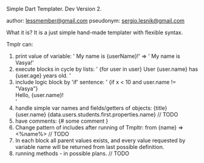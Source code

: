 Simple Dart Templater.
Dev Version 2.

author: lessmember@gmail.com
pseudonym: sergio.lesnik@gmail.com

What it is?
It is a just simple hand-made templater with flexible syntax.

Tmplr can:
1. print value of variable: ' My name is {userName}!' => ' My name is Vasya!'
2. execute blocks in cycle by lists: ' {for user in user} User {user.name} has {user.age} years old. '
3. include logic block by 'if' sentence: ' {if x < 10 and user.name != "Vasya"} <div>Hello, {user.name}!</div> '
4. handle simple var names and fields/getters of objects: {title} {user.name} {data.users.students.first.properties.name} // TODO
5. have comments: {# some comment }
6. Change pattern of includes after running of Tmpltr: from {name} => <%name%> // TODO
7. In each block all parent values exists, and every value requested by variable name will be returned from last possible definition.
8. running methods - in possible plans. // TODO
